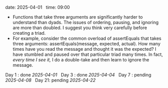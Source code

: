 date: 2025-04-01  
time: 09:00  

- Functions that take three arguments are significantly harder to understand than dyads. The issues of ordering, pausing, and ignoring are more than doubled. I suggest you think
  very carefully before creating a triad.
- For example, consider the common overload of assertEquals that takes three arguments: assertEquals(message, expected, actual). How many times have you read the message and thought it was the expected? I have stumbled and paused over that particular triad many times. In fact, _every time I see it,_ I do a double-take and then learn to ignore the message.
  

Day 1 : done *2025-04-01*  
Day 3 : done *2025-04-04*  
Day 7 : pending *2025-04-08*  
Day 21: pending *2025-04-22*
